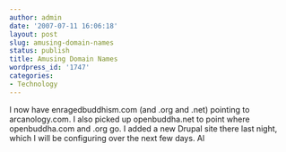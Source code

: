 ```yaml
---
author: admin
date: '2007-07-11 16:06:18'
layout: post
slug: amusing-domain-names
status: publish
title: Amusing Domain Names
wordpress_id: '1747'
categories:
- Technology
---
```


I now have enragedbuddhism.com (and .org and .net) pointing to
arcanology.com. I also picked up openbuddha.net to point where
openbuddha.com and .org go. I added a new Drupal site there last night,
which I will be configuring over the next few days. Al
